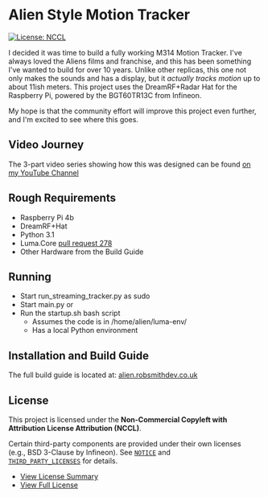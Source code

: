 # Alien Style Motion Tracker
[![License: NCCL](https://img.shields.io/badge/License-NCCL--Non--Commercial--Attribution-blue.svg)](./licence.txt)

I decided it was time to build a fully working M314 Motion Tracker. I've always loved the Aliens films and franchise, and this has been something I've wanted to build for over 10 years.
Unlike other replicas, this one not only makes the sounds and has a display, but it *actually tracks motion* up to about 11ish meters.
This project uses the DreamRF+Radar Hat for the Raspberry Pi, powered by the BGT60TR13C from Infineon.

My hope is that the community effort will improve this project even further, and I'm excited to see where this goes.

## Video Journey
The 3-part video series showing how this was designed can be found [on my YouTube Channel](https://www.youtube.com/playlist?list=PL18CvD80w43YAV8UG24NtwRc2Wy-i7yyd)

## Rough Requirements
 - Raspberry Pi 4b
 - DreamRF+Hat
 - Python 3.1
 - Luma.Core [pull request 278](https://github.com/rm-hull/luma.core/pull/278) 
 - Other Hardware from the Build Guide
 
## Running
 - Start run_streaming_tracker.py as sudo
 - Start main.py
or
 - Run the startup.sh bash script
    - Assumes the code is in /home/alien/luma-env/
    - Has a local Python environment 

## Installation and Build Guide
The full build guide is located at:
[alien.robsmithdev.co.uk](https://alien.robsmithdev.co.uk)

## License
This project is licensed under the **Non-Commercial Copyleft with Attribution License Attribution (NCCL)**.  

Certain third-party components are provided under their own licenses  
(e.g., BSD 3-Clause by Infineon). See [`NOTICE`](./NOTICE) and  
[`THIRD_PARTY_LICENSES`](./THIRD_PARTY_LICENSES/) for details.  

 - [View License Summary](./licence_summary.md)
 - [View Full License](./licence.txt)
 


